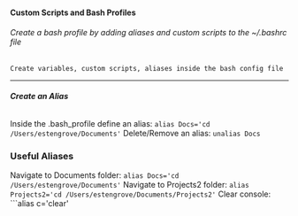 #### __Custom Scripts and Bash Profiles__
###### Create a bash profile by adding aliases and custom scripts to the ~/.bashrc file
```
Create variables, custom scripts, aliases inside the bash config file
```

---------

###### __Create an Alias__
Inside the .bash_profile define an alias: ```alias Docs='cd /Users/estengrove/Documents'```
Delete/Remove an alias: ```unalias Docs```



### __Useful Aliases__
Navigate to Documents folder: ```alias Docs='cd /Users/estengrove/Documents'```
Navigate to Projects2 folder: ```alias Projects2='cd /Users/estengrove/Documents/Projects2'```
Clear console: ```alias c='clear'

